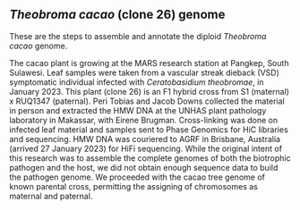 ## _Theobroma cacao_ (clone 26) genome
These are the steps to assemble and annotate the diploid _Theobroma cacao_ genome.

The cacao plant is growing at the MARS research station at Pangkep, South Sulawesi. Leaf samples were taken from a  vascular streak dieback (VSD) symptomatic individual infected with _Ceratobasidium theobromae_, in January 2023. This plant (clone 26) is an F1 hybrid cross from S1 (maternal) x RUQ1347 (paternal). Peri Tobias and Jacob Downs collected the material in person and extracted the HMW DNA at the UNHAS plant pathology laboratory in Makassar, with Eirene Brugman. Cross-linking was done on infected leaf material and samples sent to Phase Genomics for HiC libraries and sequencing. HMW DNA was couriered to AGRF in Brisbane, Australia (arrived 27 January 2023) for HiFi sequencing. While the original intent of this research was to assemble the complete genomes of both the biotrophic pathogen and the host, we did not obtain enough sequence data to build the pathogen genome. We proceeded with the cacao tree genome of known parental cross, permitting the assigning of chromosomes as maternal and paternal.
